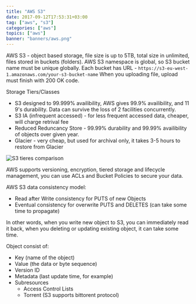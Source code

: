 ```yaml
---
title: "AWS S3"
date: 2017-09-12T17:53:31+03:00
tag: ["aws", "s3"]
categories: ["aws"]
topics: ["aws"]
banner: "banners/aws.png"
---
```


AWS S3 - object based storage, file size is up to 5TB, total size in unlimited, files stored in buckets (folders). AWS S3 namespace is global,
so S3 bucket name must be unique globally. Each bucket has URL - `https://s3-eu-west-1.amazonaws.com/your-s3-bucket-name`
When you uploading file, upload must finish with 200 OK code.

Storage Tiers/Classes

* S3 designed to 99.999% availibility, AWS gives 99.9% availibility, and 11 9's durability. Data can survive the loss of 2 facilities concurrently.
* S3 IA (infrequent accessed) - for less frequent accessed data, cheaper, will charge retrival fee
* Reduced Reduncancy Store - 99.99% durability and 99.99% availibility of objects over given year.
* Glacier - very cheap, but used for archival only, it takes 3-5 hours to restore from Glacier

![S3 tieres comparison](/awscompare.png)

AWS supports versioning, encryption, tiered storage and lifecycle management, you can use ACLs and Bucket Policies to secure your data.

AWS S3 data consistency model:

* Read after Write consistency for PUTS of new Objects
* Eventual consistency for overwrite PUTS and DELETES (can take some time to propagate)

In other words, when you write new object to S3, you can immediately read it back, when you deleting or updating existing object,
it can take some time.

Object consist of:

* Key (name of the object)
* Value (the data or byte sequence)
* Version ID
* Metadata (last update time, for example)
* Subresources
  * Access Control Lists
  * Torrent (S3 supports bittorent protocol)


